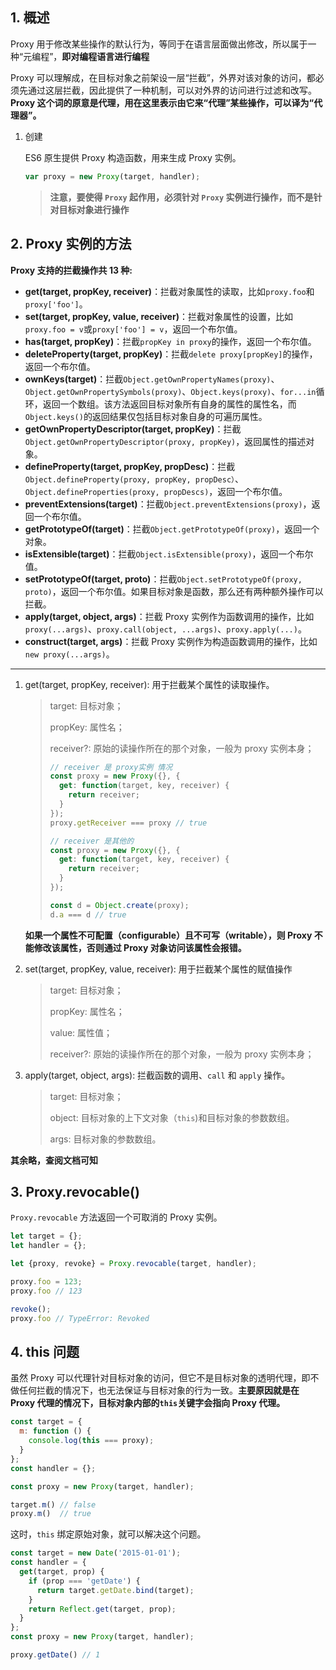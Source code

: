 ## 1. 概述

Proxy 用于修改某些操作的默认行为，等同于在语言层面做出修改，所以属于一种“元编程”，**即对编程语言进行编程**

Proxy 可以理解成，在目标对象之前架设一层“拦截”，外界对该对象的访问，都必须先通过这层拦截，因此提供了一种机制，可以对外界的访问进行过滤和改写。**Proxy 这个词的原意是代理，用在这里表示由它来“代理”某些操作，可以译为“代理器”。**

1. 创建

   ES6 原生提供 Proxy 构造函数，用来生成 Proxy 实例。

   ```javascript
   var proxy = new Proxy(target, handler);
   ```

   > **注意，要使得 `Proxy` 起作用，必须针对 `Proxy` 实例进行操作，而不是针对目标对象进行操作**

## 2. Proxy 实例的方法

**Proxy 支持的拦截操作共 13 种:**

- **get(target, propKey, receiver)**：拦截对象属性的读取，比如`proxy.foo`和`proxy['foo']`。
- **set(target, propKey, value, receiver)**：拦截对象属性的设置，比如`proxy.foo = v`或`proxy['foo'] = v`，返回一个布尔值。
- **has(target, propKey)**：拦截`propKey in proxy`的操作，返回一个布尔值。
- **deleteProperty(target, propKey)**：拦截`delete proxy[propKey]`的操作，返回一个布尔值。
- **ownKeys(target)**：拦截`Object.getOwnPropertyNames(proxy)`、`Object.getOwnPropertySymbols(proxy)`、`Object.keys(proxy)`、`for...in`循环，返回一个数组。该方法返回目标对象所有自身的属性的属性名，而`Object.keys()`的返回结果仅包括目标对象自身的可遍历属性。
- **getOwnPropertyDescriptor(target, propKey)**：拦截`Object.getOwnPropertyDescriptor(proxy, propKey)`，返回属性的描述对象。
- **defineProperty(target, propKey, propDesc)**：拦截`Object.defineProperty(proxy, propKey, propDesc）`、`Object.defineProperties(proxy, propDescs)`，返回一个布尔值。
- **preventExtensions(target)**：拦截`Object.preventExtensions(proxy)`，返回一个布尔值。
- **getPrototypeOf(target)**：拦截`Object.getPrototypeOf(proxy)`，返回一个对象。
- **isExtensible(target)**：拦截`Object.isExtensible(proxy)`，返回一个布尔值。
- **setPrototypeOf(target, proto)**：拦截`Object.setPrototypeOf(proxy, proto)`，返回一个布尔值。如果目标对象是函数，那么还有两种额外操作可以拦截。
- **apply(target, object, args)**：拦截 Proxy 实例作为函数调用的操作，比如`proxy(...args)`、`proxy.call(object, ...args)`、`proxy.apply(...)`。
- **construct(target, args)**：拦截 Proxy 实例作为构造函数调用的操作，比如`new proxy(...args)`。

*****

1. get(target, propKey, receiver): 用于拦截某个属性的读取操作。

   > target: 目标对象；
   >
   > propKey: 属性名；
   >
   > receiver?: 原始的读操作所在的那个对象，一般为 proxy 实例本身；
   >
   > ```javascript
   > // receiver 是 proxy实例 情况
   > const proxy = new Proxy({}, {
   >   get: function(target, key, receiver) {
   >     return receiver;
   >   }
   > });
   > proxy.getReceiver === proxy // true
   >
   > // receiver 是其他的
   > const proxy = new Proxy({}, {
   >   get: function(target, key, receiver) {
   >     return receiver;
   >   }
   > });
   >
   > const d = Object.create(proxy);
   > d.a === d // true
   > ```

   **如果一个属性不可配置（configurable）且不可写（writable），则 Proxy 不能修改该属性，否则通过 Proxy 对象访问该属性会报错。**

2. set(target, propKey, value, receiver): 用于拦截某个属性的赋值操作

   > target: 目标对象；
   >
   > propKey: 属性名；
   >
   > value: 属性值；
   >
   > receiver?: 原始的读操作所在的那个对象，一般为 proxy 实例本身；

3. apply(target, object, args): 拦截函数的调用、`call` 和 `apply` 操作。

   > target: 目标对象；
   >
   > object: 目标对象的上下文对象（`this`)和目标对象的参数数组。
   >
   > args: 目标对象的参数数组。

**其余略，查阅文档可知**

## 3. Proxy.revocable()

`Proxy.revocable` 方法返回一个可取消的 Proxy 实例。

```javascript
let target = {};
let handler = {};

let {proxy, revoke} = Proxy.revocable(target, handler);

proxy.foo = 123;
proxy.foo // 123

revoke();
proxy.foo // TypeError: Revoked
```

## 4. this 问题

虽然 Proxy 可以代理针对目标对象的访问，但它不是目标对象的透明代理，即不做任何拦截的情况下，也无法保证与目标对象的行为一致。**主要原因就是在 Proxy 代理的情况下，目标对象内部的`this`关键字会指向 Proxy 代理。**

```javascript
const target = {
  m: function () {
    console.log(this === proxy);
  }
};
const handler = {};

const proxy = new Proxy(target, handler);

target.m() // false
proxy.m()  // true
```

这时，`this` 绑定原始对象，就可以解决这个问题。

```javascript
const target = new Date('2015-01-01');
const handler = {
  get(target, prop) {
    if (prop === 'getDate') {
      return target.getDate.bind(target);
    }
    return Reflect.get(target, prop);
  }
};
const proxy = new Proxy(target, handler);

proxy.getDate() // 1
```









